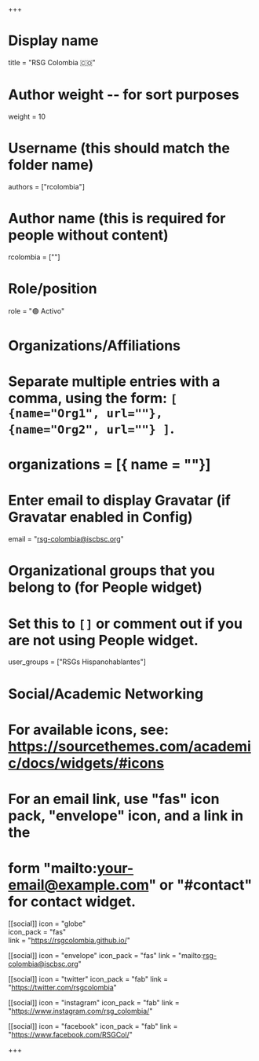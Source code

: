 +++
# Display name
title = "RSG Colombia 🇨🇴"

# Author weight -- for sort purposes
weight = 10

# Username (this should match the folder name)
authors = ["rcolombia"]

# Author name (this is required for people without content)
rcolombia = [""]

# Role/position
role = ":green_circle: Activo"

# Organizations/Affiliations
#   Separate multiple entries with a comma, using the form: `[ {name="Org1", url=""}, {name="Org2", url=""} ]`.
# organizations = [{ name = ""}]

# Enter email to display Gravatar (if Gravatar enabled in Config)
email = "rsg-colombia@iscbsc.org"

# Organizational groups that you belong to (for People widget)
#   Set this to `[]` or comment out if you are not using People widget.
user_groups = ["RSGs Hispanohablantes"]

# Social/Academic Networking
# For available icons, see: https://sourcethemes.com/academic/docs/widgets/#icons
#   For an email link, use "fas" icon pack, "envelope" icon, and a link in the
#   form "mailto:your-email@example.com" or "#contact" for contact widget.

[[social]]
icon = "globe"        
icon_pack = "fas"      
link = "https://rsgcolombia.github.io/"

[[social]]
  icon = "envelope"
  icon_pack = "fas"
  link = "mailto:rsg-colombia@iscbsc.org"

  [[social]]
  icon = "twitter"
  icon_pack = "fab"
  link = "https://twitter.com/rsgcolombia"

[[social]]
icon = "instagram"
icon_pack = "fab"
link = "https://www.instagram.com/rsg_colombia/"

[[social]]
icon = "facebook"
icon_pack = "fab"
link = "https://www.facebook.com/RSGCol/"

+++